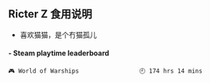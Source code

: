 ## Ricter Z 食用说明
- 喜欢猫猫，是个冇猫孤儿

<!-- steam-box start -->
#### - Steam playtime leaderboard
```text
🎮 World of Warships                 🕘 174 hrs 14 mins
```
<!-- Powered by https://github.com/YouEclipse/steam-box . -->
<!-- steam-box end -->
